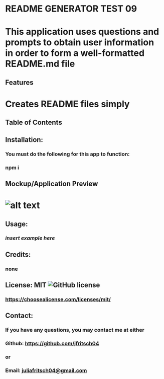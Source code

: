 
  # README GENERATOR TEST 09
  # This application uses questions and prompts to obtain user information in order to form a well-formatted README.md file
  ## Features
  # Creates README files simply 
  ## Table of Contents
  ## Installation:
  ### You must do the following for this app to function:
  ### npm i
  ## Mockup/Application Preview
  # ![alt text]( )
  ## Usage:
  ### *insert example here*
  ## Credits:
  ### none
  ## License: MIT  ![GitHub license](https://img.shields.io/github/license/Naereen/StrapDown.js.svg)
  ### https://choosealicense.com/licenses/mit/
  ## Contact:
  ### If you have any questions, you may contact me at either
  ### Github: https://github.com/jfritsch04
  ### or
  ### Email: juliafritsch04@gmail.com
